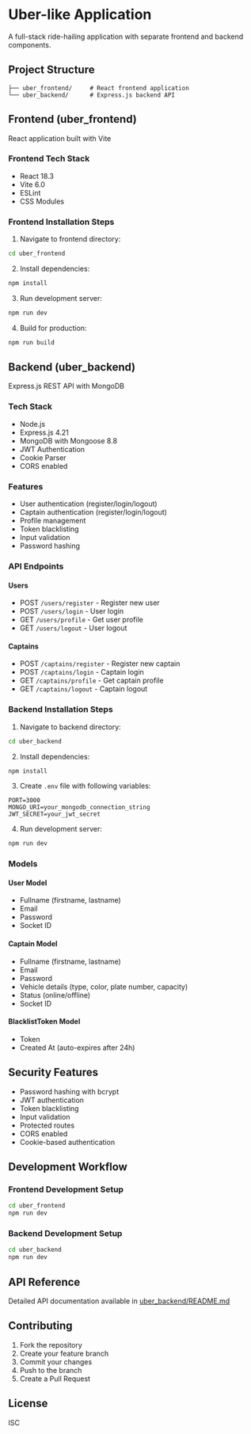 # Uber-like Application

A full-stack ride-hailing application with separate frontend and backend components.

## Project Structure

```plaintext
├── uber_frontend/     # React frontend application
└── uber_backend/      # Express.js backend API
```

## Frontend (uber_frontend)

React application built with Vite

### Frontend Tech Stack

- React 18.3
- Vite 6.0
- ESLint
- CSS Modules

### Frontend Installation Steps

1. Navigate to frontend directory:

```bash
cd uber_frontend
```

2. Install dependencies:

```bash
npm install
```

3. Run development server:

```bash
npm run dev
```

4. Build for production:

```bash
npm run build
```

## Backend (uber_backend)

Express.js REST API with MongoDB

### Tech Stack

- Node.js
- Express.js 4.21
- MongoDB with Mongoose 8.8
- JWT Authentication
- Cookie Parser
- CORS enabled

### Features

- User authentication (register/login/logout)
- Captain authentication (register/login/logout)
- Profile management
- Token blacklisting
- Input validation
- Password hashing

### API Endpoints

#### Users

- POST `/users/register` - Register new user
- POST `/users/login` - User login
- GET `/users/profile` - Get user profile
- GET `/users/logout` - User logout

#### Captains

- POST `/captains/register` - Register new captain
- POST `/captains/login` - Captain login
- GET `/captains/profile` - Get captain profile
- GET `/captains/logout` - Captain logout

### Backend Installation Steps

1. Navigate to backend directory:

```bash
cd uber_backend
```

2. Install dependencies:

```bash
npm install
```

3. Create `.env` file with following variables:

```plaintext
PORT=3000
MONGO_URI=your_mongodb_connection_string
JWT_SECRET=your_jwt_secret
```

4. Run development server:

```bash
npm run dev
```

### Models

#### User Model

- Fullname (firstname, lastname)
- Email
- Password
- Socket ID

#### Captain Model

- Fullname (firstname, lastname)
- Email
- Password
- Vehicle details (type, color, plate number, capacity)
- Status (online/offline)
- Socket ID

#### BlacklistToken Model

- Token
- Created At (auto-expires after 24h)

## Security Features

- Password hashing with bcrypt
- JWT authentication
- Token blacklisting
- Input validation
- Protected routes
- CORS enabled
- Cookie-based authentication

## Development Workflow

### Frontend Development Setup

```bash
cd uber_frontend
npm run dev
```

### Backend Development Setup

```bash
cd uber_backend
npm run dev
```

## API Reference

Detailed API documentation available in [uber_backend/README.md](uber_backend/README.md)

## Contributing

1. Fork the repository
1. Create your feature branch
1. Commit your changes
1. Push to the branch
1. Create a Pull Request

## License

ISC
